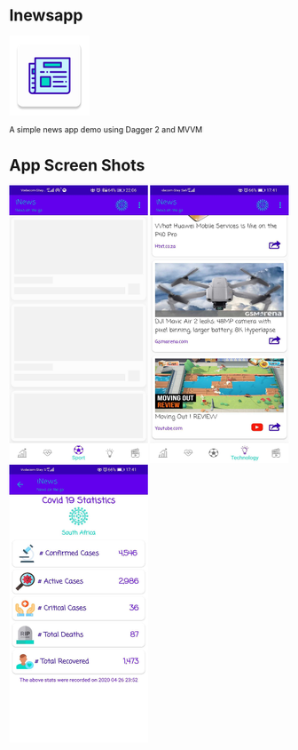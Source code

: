 # Inewsapp

![](https://github.com/MicahSphelele/Inewsapp/blob/master/app/src/main/res/mipmap-xxhdpi/ic_launcher.png)

A simple news app demo using Dagger 2 and MVVM

# App Screen Shots
<img src="https://github.com/MicahSphelele/Inewsapp/blob/master/pics/screen_shot_1.jpg" width="250" height="500"/>
<img src="https://github.com/MicahSphelele/Inewsapp/blob/master/pics/screen_shot_2.jpg" width="250" height="500"/>
<img src="https://github.com/MicahSphelele/Inewsapp/blob/master/pics/screen_shot_3.jpg" width="250" height="500"/>



